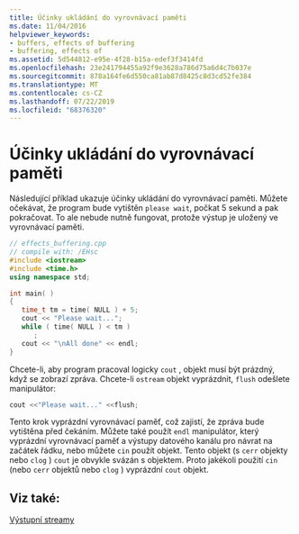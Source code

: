 ```yaml
---
title: Účinky ukládání do vyrovnávací paměti
ms.date: 11/04/2016
helpviewer_keywords:
- buffers, effects of buffering
- buffering, effects of
ms.assetid: 5d544812-e95e-4f28-b15a-edef3f3414fd
ms.openlocfilehash: 23e241794455a92f9e3628a786d75a6d4c7b037e
ms.sourcegitcommit: 878a164fe6d550ca81ab87d8425c8d3cd52fe384
ms.translationtype: MT
ms.contentlocale: cs-CZ
ms.lasthandoff: 07/22/2019
ms.locfileid: "68376320"
---
```

# <a name="effects-of-buffering"></a>Účinky ukládání do vyrovnávací paměti

Následující příklad ukazuje účinky ukládání do vyrovnávací paměti. Můžete očekávat, že program bude vytištěn `please wait`, počkat 5 sekund a pak pokračovat. To ale nebude nutně fungovat, protože výstup je uložený ve vyrovnávací paměti.

```cpp
// effects_buffering.cpp
// compile with: /EHsc
#include <iostream>
#include <time.h>
using namespace std;

int main( )
{
   time_t tm = time( NULL ) + 5;
   cout << "Please wait...";
   while ( time( NULL ) < tm )
      ;
   cout << "\nAll done" << endl;
}
```

Chcete-li, aby program pracoval logicky `cout` , objekt musí být prázdný, když se zobrazí zpráva. Chcete-li `ostream` objekt vyprázdnit, `flush` odešlete manipulátor:

```cpp
cout <<"Please wait..." <<flush;
```

Tento krok vyprázdní vyrovnávací paměť, což zajistí, že zpráva bude vytištěna před čekáním. Můžete také použít `endl` manipulátor, který vyprázdní vyrovnávací paměť a výstupy datového kanálu pro návrat na začátek řádku, nebo můžete `cin` použít objekt. Tento objekt (s `cerr` objekty nebo `clog` ) `cout` je obvykle svázán s objektem. Proto jakékoli použití `cin` (nebo `cerr` objektů nebo `clog` ) vyprázdní `cout` objekt.

## <a name="see-also"></a>Viz také:

[Výstupní streamy](../standard-library/output-streams.md)<br/>
